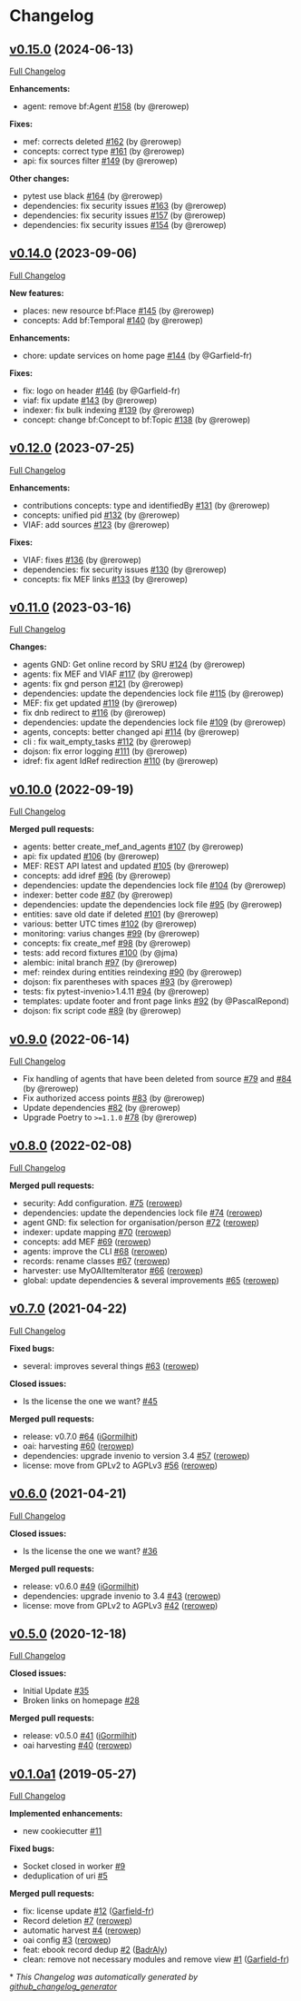 # Changelog

## [v0.15.0](https://github.com/rero/rero-mef/tree/v0.15.0) (2024-06-13)

[Full Changelog](https://github.com/rero/rero-mef/compare/v0.14.0...v0.15.0)

**Enhancements:**
* agent: remove bf:Agent [\#158](https://github.com/rero/rero-mef/pull/158) (by @rerowep)

**Fixes:**
* mef: corrects deleted [\#162](https://github.com/rero/rero-mef/pull/162) (by @rerowep)
* concepts: correct type [\#161](https://github.com/rero/rero-mef/pull/161) (by @rerowep)
* api: fix sources filter [\#149](https://github.com/rero/rero-mef/pull/149) (by @rerowep)

**Other changes:**
* pytest use black [\#164](https://github.com/rero/rero-mef/pull/164) (by @rerowep)
* dependencies: fix security issues [\#163](https://github.com/rero/rero-mef/pull/163) (by @rerowep)
* dependencies: fix security issues [\#157](https://github.com/rero/rero-mef/pull/157) (by @rerowep)
* dependencies: fix security issues [\#154](https://github.com/rero/rero-mef/pull/154) (by @rerowep)

## [v0.14.0](https://github.com/rero/rero-mef/tree/v0.14.0) (2023-09-06)

[Full Changelog](https://github.com/rero/rero-mef/compare/v0.12.0...v0.14.0)

**New features:**
* places: new resource bf:Place [\#145](https://github.com/rero/rero-mef/pull/145) (by @rerowep)
* concepts: Add bf:Temporal [\#140](https://github.com/rero/rero-mef/pull/140) (by @rerowep)

**Enhancements:**
* chore: update services on home page [\#144](https://github.com/rero/rero-mef/pull/144) (by @Garfield-fr)

**Fixes:**
* fix: logo on header [\#146](https://github.com/rero/rero-mef/pull/146) (by @Garfield-fr)
* viaf: fix update [\#143](https://github.com/rero/rero-mef/pull/143) (by @rerowep)
* indexer: fix bulk indexing [\#139](https://github.com/rero/rero-mef/pull/139) (by @rerowep)
* concept: change bf:Concept to bf:Topic [\#138](https://github.com/rero/rero-mef/pull/138) (by @rerowep)

## [v0.12.0](https://github.com/rero/rero-mef/tree/v0.12.0) (2023-07-25)

[Full Changelog](https://github.com/rero/rero-mef/compare/v0.11.0...v0.12.0)

**Enhancements:**
* contributions concepts: type and identifiedBy [\#131](https://github.com/rero/rero-mef/pull/131) (by @rerowep)
* concepts: unified pid [\#132](https://github.com/rero/rero-mef/pull/132) (by @rerowep)
* VIAF: add sources [\#123](https://github.com/rero/rero-mef/pull/123) (by @rerowep)

**Fixes:**
* VIAF: fixes [\#136](https://github.com/rero/rero-mef/pull/136) (by @rerowep)
* dependencies: fix security issues [\#130](https://github.com/rero/rero-mef/pull/130) (by @rerowep)
* concepts: fix MEF links [\#133](https://github.com/rero/rero-mef/pull/133) (by @rerowep)

## [v0.11.0](https://github.com/rero/rero-mef/tree/v0.11.0) (2023-03-16)

[Full Changelog](https://github.com/rero/rero-mef/compare/v0.10.0...v0.11.0)

**Changes:**
* agents GND: Get online record by SRU [\#124](https://github.com/rero/rero-mef/pull/124) (by @rerowep)
* agents: fix MEF and VIAF [\#117](https://github.com/rero/rero-mef/pull/117) (by @rerowep)
* agents: fix gnd person [\#121](https://github.com/rero/rero-mef/pull/121) (by @rerowep)
* dependencies: update the dependencies lock file [\#115](https://github.com/rero/rero-mef/pull/115) (by @rerowep)
* MEF: fix get updated [\#119](https://github.com/rero/rero-mef/pull/119) (by @rerowep)
* fix dnb redirect to [\#116](https://github.com/rero/rero-mef/pull/116) (by @rerowep)
* dependencies: update the dependencies lock file [\#109](https://github.com/rero/rero-mef/pull/109) (by @rerowep)
* agents, concepts: better changed api [\#114](https://github.com/rero/rero-mef/pull/114) (by @rerowep)
* cli : fix wait_empty_tasks [\#112](https://github.com/rero/rero-mef/pull/112) (by @rerowep)
* dojson: fix error logging [\#111](https://github.com/rero/rero-mef/pull/111) (by @rerowep)
* idref: fix agent IdRef redirection [\#110](https://github.com/rero/rero-mef/pull/110) (by @rerowep)

## [v0.10.0](https://github.com/rero/rero-mef/tree/v0.10.0) (2022-09-19)

[Full Changelog](https://github.com/rero/rero-mef/compare/v0.9.0...v0.10.0)

**Merged pull requests:**
* agents: better create_mef_and_agents [\#107](https://github.com/rero/rero-mef/pull/107) (by @rerowep)
* api: fix updated [\#106](https://github.com/rero/rero-mef/pull/106) (by @rerowep)
* MEF: REST API latest and updated [\#105](https://github.com/rero/rero-mef/pull/105) (by @rerowep)
* concepts: add idref [\#96](https://github.com/rero/rero-mef/pull/96) (by @rerowep)
* dependencies: update the dependencies lock file [\#104](https://github.com/rero/rero-mef/pull/104) (by @rerowep)
* indexer: better code [\#87](https://github.com/rero/rero-mef/pull/87) (by @rerowep)
* dependencies: update the dependencies lock file [\#95](https://github.com/rero/rero-mef/pull/95) (by @rerowep)
* entities: save old date if deleted [\#101](https://github.com/rero/rero-mef/pull/101) (by @rerowep)
* various: better UTC times [\#102](https://github.com/rero/rero-mef/pull/102) (by @rerowep)
* monitoring: varius changes [\#99](https://github.com/rero/rero-mef/pull/99) (by @rerowep)
* concepts: fix create_mef [\#98](https://github.com/rero/rero-mef/pull/98) (by @rerowep)
* tests: add record fixtures [\#100](https://github.com/rero/rero-mef/pull/100) (by @jma)
* alembic: inital branch [\#97](https://github.com/rero/rero-mef/pull/97) (by @rerowep)
* mef: reindex during entities reindexing [\#90](https://github.com/rero/rero-mef/pull/90) (by @rerowep)
* dojson: fix parentheses with spaces [\#93](https://github.com/rero/rero-mef/pull/93) (by @rerowep)
* tests: fix pytest-invenio>1.4.11 [\#94](https://github.com/rero/rero-mef/pull/94) (by @rerowep)
* templates: update footer and front page links [\#92](https://github.com/rero/rero-mef/pull/92) (by @PascalRepond)
* dojson: fix script code [\#89](https://github.com/rero/rero-mef/pull/89) (by @rerowep)

## [v0.9.0](https://github.com/rero/rero-mef/tree/v0.9.0) (2022-06-14)

[Full Changelog](https://github.com/rero/rero-mef/compare/v0.8.0...v0.9.0)

* Fix handling of agents that have been deleted from source [\#79](https://github.com/rero/rero-mef/pull/79)
and [\#84](https://github.com/rero/rero-mef/pull/84) (by @rerowep)
* Fix authorized access points [\#83](https://github.com/rero/rero-mef/pull/83) (by @rerowep)
* Update dependencies [\#82](https://github.com/rero/rero-mef/pull/82) (by @rerowep)
* Upgrade Poetry to `>=1.1.0` [\#78](https://github.com/rero/rero-mef/pull/78) (by @rerowep)

## [v0.8.0](https://github.com/rero/rero-mef/tree/v0.8.0) (2022-02-08)

[Full Changelog](https://github.com/rero/rero-mef/compare/v0.7.0...v0.8.0)

**Merged pull requests:**

- security: Add configuration. [\#75](https://github.com/rero/rero-mef/pull/75) ([rerowep](https://github.com/rerowep))
- dependencies: update the dependencies lock file [\#74](https://github.com/rero/rero-mef/pull/74) ([rerowep](https://github.com/rerowep))
- agent GND: fix selection for organisation/person [\#72](https://github.com/rero/rero-mef/pull/72) ([rerowep](https://github.com/rerowep))
- indexer: update mapping [\#70](https://github.com/rero/rero-mef/pull/70) ([rerowep](https://github.com/rerowep))
- concepts: add MEF [\#69](https://github.com/rero/rero-mef/pull/69) ([rerowep](https://github.com/rerowep))
- agents: improve the CLI [\#68](https://github.com/rero/rero-mef/pull/68) ([rerowep](https://github.com/rerowep))
- records: rename classes [\#67](https://github.com/rero/rero-mef/pull/67) ([rerowep](https://github.com/rerowep))
- harvester: use MyOAIItemIterator [\#66](https://github.com/rero/rero-mef/pull/66) ([rerowep](https://github.com/rerowep))
- global: update dependencies & several improvements [\#65](https://github.com/rero/rero-mef/pull/65) ([rerowep](https://github.com/rerowep))

## [v0.7.0](https://github.com/rero/rero-mef/tree/v0.7.0) (2021-04-22)

[Full Changelog](https://github.com/rero/rero-mef/compare/v0.6.0...v0.7.0)

**Fixed bugs:**

- several: improves several things [\#63](https://github.com/rero/rero-mef/pull/63) ([rerowep](https://github.com/rerowep))

**Closed issues:**

- Is the license the one we want? [\#45](https://github.com/rero/rero-mef/issues/45)

**Merged pull requests:**

- release: v0.7.0 [\#64](https://github.com/rero/rero-mef/pull/64) ([iGormilhit](https://github.com/iGormilhit))
- oai: harvesting [\#60](https://github.com/rero/rero-mef/pull/60) ([rerowep](https://github.com/rerowep))
- dependencies: upgrade invenio to version 3.4 [\#57](https://github.com/rero/rero-mef/pull/57) ([rerowep](https://github.com/rerowep))
- license: move from GPLv2 to AGPLv3 [\#56](https://github.com/rero/rero-mef/pull/56) ([rerowep](https://github.com/rerowep))

## [v0.6.0](https://github.com/rero/rero-mef/tree/v0.6.0) (2021-04-21)

[Full Changelog](https://github.com/rero/rero-mef/compare/v0.5.0...v0.6.0)

**Closed issues:**

- Is the license the one we want? [\#36](https://github.com/rero/rero-mef/issues/36)

**Merged pull requests:**

- release: v0.6.0 [\#49](https://github.com/rero/rero-mef/pull/49) ([iGormilhit](https://github.com/iGormilhit))
- dependencies: upgrade invenio to 3.4 [\#43](https://github.com/rero/rero-mef/pull/43) ([rerowep](https://github.com/rerowep))
- license: move from GPLv2 to AGPLv3 [\#42](https://github.com/rero/rero-mef/pull/42) ([rerowep](https://github.com/rerowep))

## [v0.5.0](https://github.com/rero/rero-mef/tree/v0.5.0) (2020-12-18)

[Full Changelog](https://github.com/rero/rero-mef/compare/v0.1.0a1...v0.5.0)

**Closed issues:**

- Initial Update [\#35](https://github.com/rero/rero-mef/issues/35)
- Broken links on homepage [\#28](https://github.com/rero/rero-mef/issues/28)

**Merged pull requests:**

- release: v0.5.0 [\#41](https://github.com/rero/rero-mef/pull/41) ([iGormilhit](https://github.com/iGormilhit))
- oai harvesting [\#40](https://github.com/rero/rero-mef/pull/40) ([rerowep](https://github.com/rerowep))

## [v0.1.0a1](https://github.com/rero/rero-mef/tree/v0.1.0a1) (2019-05-27)

[Full Changelog](https://github.com/rero/rero-mef/compare/072714c4e83bd2c6bafca45d87df60e9e754a6ab...v0.1.0a1)

**Implemented enhancements:**

- new cookiecutter [\#11](https://github.com/rero/rero-mef/issues/11)

**Fixed bugs:**

- Socket closed in worker [\#9](https://github.com/rero/rero-mef/issues/9)
- deduplication of uri [\#5](https://github.com/rero/rero-mef/issues/5)

**Merged pull requests:**

- fix: license update [\#12](https://github.com/rero/rero-mef/pull/12) ([Garfield-fr](https://github.com/Garfield-fr))
- Record deletion [\#7](https://github.com/rero/rero-mef/pull/7) ([rerowep](https://github.com/rerowep))
- automatic harvest [\#4](https://github.com/rero/rero-mef/pull/4) ([rerowep](https://github.com/rerowep))
- oai config [\#3](https://github.com/rero/rero-mef/pull/3) ([rerowep](https://github.com/rerowep))
- feat: ebook record dedup [\#2](https://github.com/rero/rero-mef/pull/2) ([BadrAly](https://github.com/BadrAly))
- clean: remove not necessary modules and remove view [\#1](https://github.com/rero/rero-mef/pull/1) ([Garfield-fr](https://github.com/Garfield-fr))



\* *This Changelog was automatically generated by [github_changelog_generator](https://github.com/github-changelog-generator/github-changelog-generator)*

